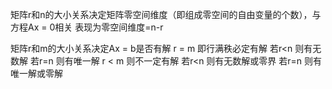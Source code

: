 矩阵r和n的大小关系决定矩阵零空间维度（即组成零空间的自由变量的个数），与方程Ax = 0相关
表现为零空间维度=n-r

矩阵r和m的大小关系决定Ax = b是否有解
r = m 即行满秩必定有解  若r<n 则有无数解  若r=n 则有唯一解
r < m 则不一定有解        若r<n 则有无数解或零界  若r=n 则有唯一解或零解
